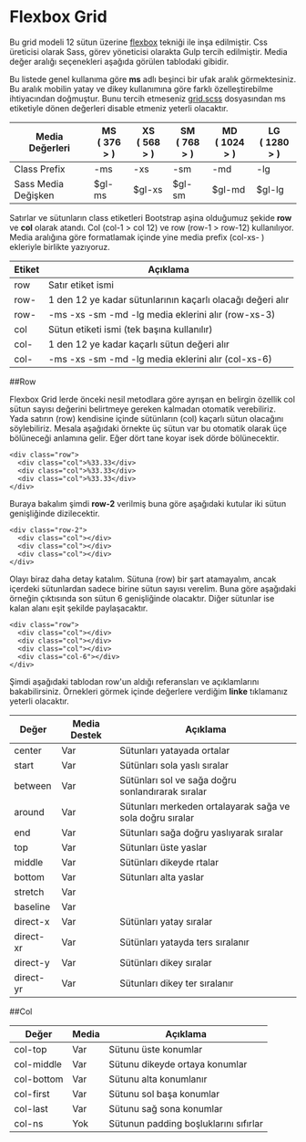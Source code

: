 # Flexbox Grid
Bu grid modeli 12 sütun üzerine [flexbox](http://www.w3schools.com/css/css3_flexbox.asp) tekniği ile inşa edilmiştir. Css üreticisi olarak Sass, görev yöneticisi olarakta Gulp tercih edilmiştir. Media değer aralığı seçenekleri aşağıda görülen tablodaki gibidir.

Bu listede genel kullanıma göre **ms** adlı beşinci bir ufak aralık görmektesiniz. Bu aralık mobilin yatay ve dikey kullanımına göre farklı özelleştirebilme ihtiyacından doğmuştur. Bunu tercih etmeseniz [grid.scss](https://github.com/thealico/flexboxgrid/blob/master/src/style/grid.scss) dosyasından ms etiketiyle dönen değerleri disable etmeniz yeterli olacaktır.


| Media Değerleri      | MS <br> ( 376 > )  | XS <br> ( 568 > ) | SM <br> ( 768 > )  |   MD <br> ( 1024 > )  |  LG <br> ( 1280 > )  |
| ---                  | ---                | ---               | ---                |  ---                  | ---                  |
| Class Prefix         | -ms                | -xs               |  -sm               |  -md                  | -lg                 |
| Sass Media Değişken  |  $gl-ms            |  $gl-xs           |  $gl-sm            |  $gl-md               | $gl-lg               |


Satırlar ve sütunların class etiketleri  Bootstrap aşina olduğumuz şekide  **row** ve **col** olarak atandı. Col (col-1 > col 12) ve row (row-1 > row-12) kullanılıyor. Media aralığına göre formatlamak içinde yine media prefix (col-xs- ) ekleriyle birlikte yazıyoruz.


| Etiket    | Açıklama                                                       |
| ---       | ---                                                            |
| row       | Satır etiket ismi                                              |
| row-      | 1 den 12 ye kadar sütunlarının kaçarlı olacağı değeri alır     | 
| row-      | -ms -xs -sm -md -lg media eklerini alır    (row-xs-3)          |
| col       | Sütun etiketi ismi (tek başına kullanılır)                     |
| col-      | 1 den 12 ye kadar kaçarlı sütun değeri alır                    |
| col-      | -ms -xs -sm -md -lg media eklerini alır (col-xs-6)             |

##Row

Flexbox Grid lerde  önceki nesil metodlara göre ayrışan en belirgin özellik col sütun sayısı değerini belirtmeye gereken kalmadan otomatik verebiliriz. Yada satırın (row) kendisine içinde sütünların (col) kaçarlı sütun olacağını söylebiliriz. Mesala aşağıdaki örnekte üç sütun var bu otomatik olarak üçe bölüneceği anlamına gelir. Eğer dört tane koyar isek dörde bölünecektir.

```
<div class="row">
  <div class="col">%33.33</div>
  <div class="col">%33.33</div>
  <div class="col">%33.33</div>
</div>
```

Buraya bakalım şimdi **row-2** verilmiş buna göre aşağıdaki kutular iki sütun genişliğinde dizilecektir. 

```
<div class="row-2">
  <div class="col"></div>
  <div class="col"></div>
  <div class="col"></div>
</div>
```
Olayı biraz daha detay katalım. Sütuna (row) bir şart atamayalım, ancak içerdeki sütunlardan sadece birine sütun sayısı verelim. Buna göre aşağıdaki örneğin çıktısında son sütun 6 genişliğinde olacaktır. Diğer sütunlar ise kalan alanı eşit şekilde paylaşacaktır.

```
<div class="row">
  <div class="col"></div>
  <div class="col"></div>
  <div class="col"></div>
  <div class="col-6"></div>
</div>
```

Şimdi aşağıdaki tablodan row'un aldığı referansları ve açıklamlarını bakabilirsiniz. Örnekleri görmek içinde değerlere verdiğim **linke** tıklamanız yeterli olacaktır.


| Değer               | Media Destek | Açıklama |
| ------------------- | ----- | ------------------------ |
| center              | Var   | Sütunları yatayada ortalar|
| start               | Var   | Sütünları sola yaslı sıralar |
| between             | Var   | Sütünları sol ve sağa doğru sonlandırarak sıralar |
| around              | Var   | Sütunları merkeden ortalayarak sağa ve sola doğru sıralar |
| end                 | Var   | Sütunları sağa doğru yaslıyarak sıralar|
| top                 | Var   | Sütunları üste yaslar |
| middle              | Var   | Sütünları dikeyde rtalar|
| bottom              | Var   | Sütunları alta yaslar|
| stretch             | Var   ||
| baseline            | Var   ||
| direct-x            | Var   | Sütünları yatay sıralar |
| direct-xr           | Var   | Sütünları yatayda ters sıralanır  |
| direct-y            | Var   | Sütünları dikey sıralar|
| direct-yr           | Var   | Sütunları dikey ter sıralanır |


##Col


| Değer               | Media | Açıklama |
| ------------------- | ----- | ------------------------ |
| col-top             | Var   | Sütunu üste konumlar |
| col-middle          | Var   | Sütunu dikeyde ortaya konumlar |
| col-bottom          | Var   | Sütunu alta konumlanır |
| col-first           | Var   | Sütunu sol başa konumlar |
| col-last            | Var   | Sütunu sağ sona konumlar |
| col-ns              | Yok   | Sütunun padding boşluklarını sıfırlar |








